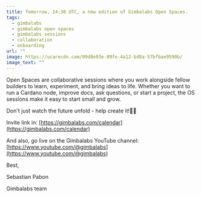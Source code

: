 ```yaml
---
title: Tomorrow, 14:30 UTC, a new edition of Gimbalabs Open Spaces.
tags:
  - gimbalabs
  - gimbalabs open spaces
  - gimbalabs sessions
  - collaboration
  - onboarding
url: ""
image: https://ucarecdn.com/09d8e93e-89fe-4a12-bd8a-57bfbae9590b/
image_text: ""
---
```


Open Spaces are collaborative sessions where you work alongside fellow builders to learn, experiment, and bring ideas to life. Whether you want to run a Cardano node, improve docs, ask questions, or start a project, the OS sessions make it easy to start small and grow.

Don't just watch the future unfold - help create it!🚶‍♂️

Invite link in: [https://gimbalabs.com/calendar](https://gimbalabs.com/calendar)

And also, go live on the Gimbalabs YouTube channel: [https://www.youtube.com/@gimbalabs](https://www.youtube.com/@gimbalabs)

Best,

Sebastian Pabon

Gimbalabs team

